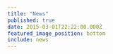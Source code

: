 ```yaml
---
title: "News"
published: true
date: 2015-03-01T22:22:00.000Z
featured_image_position: bottom
include: news
---
```

